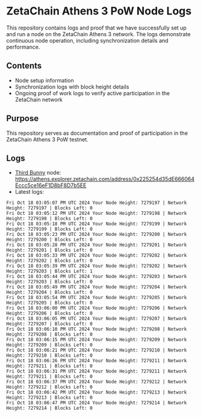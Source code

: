 # ZetaChain Athens 3 PoW Node Logs
This repository contains logs and proof that we have successfully set up and run a node on the ZetaChain Athens 3 network. The logs demonstrate continuous node operation, including synchronization details and performance.

## Contents
- Node setup information
- Synchronization logs with block height details
- Ongoing proof of work logs to verify active participation in the ZetaChain network

## Purpose
This repository serves as documentation and proof of participation in the ZetaChain Athens 3 PoW testnet.

## Logs

- [Third Bunny](https://thirdbunny.xyz/) node: https://athens.explorer.zetachain.com/address/0x225254d35dE666064Eccc5ce16eF1D8bF8D7b5EE
- Latest logs:
```
Fri Oct 18 03:05:07 PM UTC 2024 Your Node Height: 7279197 | Network Height: 7279197 | Blocks Left: 0
Fri Oct 18 03:05:12 PM UTC 2024 Your Node Height: 7279198 | Network Height: 7279198 | Blocks Left: 0
Fri Oct 18 03:05:18 PM UTC 2024 Your Node Height: 7279199 | Network Height: 7279199 | Blocks Left: 0
Fri Oct 18 03:05:23 PM UTC 2024 Your Node Height: 7279200 | Network Height: 7279200 | Blocks Left: 0
Fri Oct 18 03:05:28 PM UTC 2024 Your Node Height: 7279201 | Network Height: 7279201 | Blocks Left: 0
Fri Oct 18 03:05:33 PM UTC 2024 Your Node Height: 7279202 | Network Height: 7279202 | Blocks Left: 0
Fri Oct 18 03:05:39 PM UTC 2024 Your Node Height: 7279202 | Network Height: 7279203 | Blocks Left: 1
Fri Oct 18 03:05:44 PM UTC 2024 Your Node Height: 7279203 | Network Height: 7279203 | Blocks Left: 0
Fri Oct 18 03:05:49 PM UTC 2024 Your Node Height: 7279204 | Network Height: 7279204 | Blocks Left: 0
Fri Oct 18 03:05:54 PM UTC 2024 Your Node Height: 7279205 | Network Height: 7279205 | Blocks Left: 0
Fri Oct 18 03:06:00 PM UTC 2024 Your Node Height: 7279206 | Network Height: 7279206 | Blocks Left: 0
Fri Oct 18 03:06:05 PM UTC 2024 Your Node Height: 7279207 | Network Height: 7279207 | Blocks Left: 0
Fri Oct 18 03:06:10 PM UTC 2024 Your Node Height: 7279208 | Network Height: 7279208 | Blocks Left: 0
Fri Oct 18 03:06:15 PM UTC 2024 Your Node Height: 7279209 | Network Height: 7279209 | Blocks Left: 0
Fri Oct 18 03:06:21 PM UTC 2024 Your Node Height: 7279210 | Network Height: 7279210 | Blocks Left: 0
Fri Oct 18 03:06:26 PM UTC 2024 Your Node Height: 7279211 | Network Height: 7279211 | Blocks Left: 0
Fri Oct 18 03:06:31 PM UTC 2024 Your Node Height: 7279211 | Network Height: 7279211 | Blocks Left: 0
Fri Oct 18 03:06:37 PM UTC 2024 Your Node Height: 7279212 | Network Height: 7279212 | Blocks Left: 0
Fri Oct 18 03:06:42 PM UTC 2024 Your Node Height: 7279213 | Network Height: 7279213 | Blocks Left: 0
Fri Oct 18 03:06:47 PM UTC 2024 Your Node Height: 7279214 | Network Height: 7279214 | Blocks Left: 0
```

